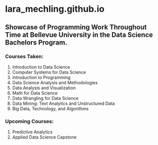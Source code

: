 # lara_mechling.github.io
## Showcase of Programming Work Throughout Time at Bellevue University in the Data Science Bachelors Program.

### Courses Taken:
1. Introduction to Data Science
2. Computer Systems for Data Science
3. Introduction to Programming
4. Data Science Analysis and Methodologies
5. Data Analysis and Visualization
6. Math for Data Science
7. Data Wrangling for Data Science
8. Data Mining: Text Analytics and Unstructured Data
9. Big Data, Technology, and Algorithms

### Upcoming Courses:
1. Predictive Analytics
2. Applied Data Science Capstone
